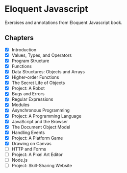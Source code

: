 # Eloquent Javascript

Exercises and annotations from Eloquent Javascript book.

## Chapters

- [x] Introduction
- [x] Values, Types, and Operators
- [x] Program Structure
- [x] Functions
- [x] Data Structures: Objects and Arrays
- [x] Higher-order Functions
- [x] The Secret Life of Objects
- [x] Project: A Robot
- [x] Bugs and Errors
- [x] Regular Expressions
- [x] Modules
- [x] Asynchronous Programming
- [x] Project: A Programming Language
- [x] JavaScript and the Browser
- [x] The Document Object Model
- [x] Handling Events
- [x] Project: A Platform Game
- [x] Drawing on Canvas
- [ ] HTTP and Forms
- [ ] Project: A Pixel Art Editor
- [ ] Node.js
- [ ] Project: Skill-Sharing Website
